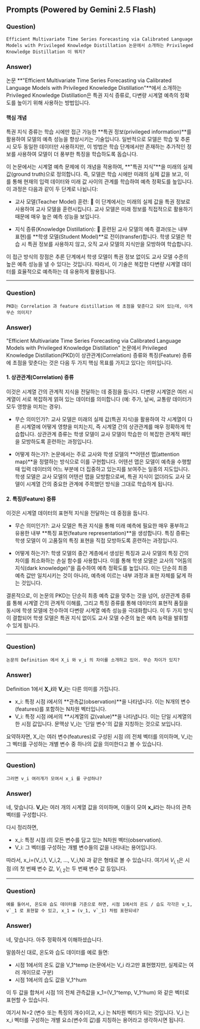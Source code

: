 ## Prompts (Powered by Gemini 2.5 Flash)
### Question)
```
Efficient Multivariate Time Series Forecasting via Calibrated Language Models with Privileged Knowledge Distillation 논문에서 소개하는 Privileged Knowledge Distillation 이 뭐지?
```
### Answer)
논문 **"Efficient Multivariate Time Series Forecasting via Calibrated Language Models with Privileged Knowledge Distillation"**에서 소개하는 Privileged Knowledge Distillation은 특권 지식 증류로, 다변량 시계열 예측의 정확도를 높이기 위해 사용하는 방법입니다.

#### 핵심 개념
특권 지식 증류는 학습 시에만 접근 가능한 **특권 정보(privileged information)**를 활용하여 모델의 예측 성능을 향상시키는 기술입니다. 일반적으로 모델은 학습 및 추론 시 모두 동일한 데이터만 사용하지만, 이 방법은 학습 단계에서만 존재하는 추가적인 정보를 사용하여 모델이 더 풍부한 특징을 학습하도록 돕습니다.

이 논문에서는 시계열 예측 문제에 이 개념을 적용하여, **"특권 지식"**을 미래의 실제 값(ground truth)으로 정의합니다. 즉, 모델은 학습 시에만 미래의 실제 값을 보고, 이를 통해 현재의 입력 데이터와 미래 값 사이의 관계를 학습하여 예측 정확도를 높입니다. 이 과정은 다음과 같이 두 단계로 나뉩니다:

- 교사 모델(Teacher Model) 훈련: 🤖️ 이 단계에서는 미래의 실제 값을 특권 정보로 사용하여 교사 모델을 훈련시킵니다. 교사 모델은 미래 정보를 직접적으로 활용하기 때문에 매우 높은 예측 성능을 보입니다.

- 지식 증류(Knowledge Distillation): 🧠 훈련된 교사 모델의 예측 결과(또는 내부 표현)를 **학생 모델(Student Model)**로 전이(transfer)합니다. 학생 모델은 학습 시 특권 정보를 사용하지 않고, 오직 교사 모델의 지식만을 모방하여 학습합니다.

이 접근 방식의 장점은 추론 단계에서 학생 모델이 특권 정보 없이도 교사 모델 수준의 높은 예측 성능을 낼 수 있다는 것입니다. 따라서, 이 기술은 복잡한 다변량 시계열 데이터를 효율적으로 예측하는 데 유용하게 활용됩니다.

---
### Question)
```
PKD는 Correlation 과 feature distillation 에 초점을 맞춘다고 되어 있는데, 이게 무슨 의미지?
```
### Answer)
"Efficient Multivariate Time Series Forecasting via Calibrated Language Models with Privileged Knowledge Distillation" 논문에서 Privileged Knowledge Distillation(PKD)이 상관관계(Correlation) 증류와 특징(Feature) 증류에 초점을 맞춘다는 것은 다음 두 가지 핵심 목표를 가지고 있다는 의미입니다.

#### 1. 상관관계(Correlation) 증류
이것은 시계열 간의 관계적 지식을 전달하는 데 중점을 둡니다. 다변량 시계열은 여러 시계열이 서로 복잡하게 얽혀 있는 데이터를 의미합니다 (예: 주가, 날씨, 교통량 데이터가 모두 영향을 미치는 경우).

- 무슨 의미인가?: 교사 모델은 미래의 실제 값(특권 지식)을 활용하여 각 시계열이 다른 시계열에 어떻게 영향을 미치는지, 즉 시계열 간의 상관관계를 매우 정확하게 학습합니다. 상관관계 증류는 학생 모델이 교사 모델이 학습한 이 복잡한 관계적 패턴을 모방하도록 훈련하는 과정입니다.

- 어떻게 하는가?: 논문에서는 주로 교사와 학생 모델의 **어텐션 맵(attention map)**을 정렬하는 방식으로 이를 구현합니다. 어텐션 맵은 모델이 예측을 수행할 때 입력 데이터의 어느 부분에 더 집중하고 있는지를 보여주는 일종의 지도입니다. 학생 모델은 교사 모델의 어텐션 맵을 모방함으로써, 특권 지식이 없더라도 교사 모델이 시계열 간의 중요한 관계에 주목했던 방식을 그대로 학습하게 됩니다.

#### 2. 특징(Feature) 증류
이것은 시계열 데이터의 표현적 지식을 전달하는 데 중점을 둡니다.

- 무슨 의미인가?: 교사 모델은 특권 지식을 통해 미래 예측에 필요한 매우 풍부하고 유용한 내부 **특징 표현(feature representation)**을 생성합니다. 특징 증류는 학생 모델이 이 고품질의 특징 표현을 직접 모방하도록 훈련하는 과정입니다.

- 어떻게 하는가?: 학생 모델의 중간 계층에서 생성된 특징과 교사 모델의 특징 간의 차이를 최소화하는 손실 함수를 사용합니다. 이를 통해 학생 모델은 교사의 "어둠의 지식(dark knowledge)"을 흡수하여 예측 정확도를 높입니다. 이는 단순히 최종 예측 값만 일치시키는 것이 아니라, 예측에 이르는 내부 과정과 표현 자체를 닮게 하는 것입니다.

결론적으로, 이 논문의 PKD는 단순히 최종 예측 값을 맞추는 것을 넘어, 상관관계 증류를 통해 시계열 간의 관계적 이해를, 그리고 특징 증류를 통해 데이터의 표현적 품질을 동시에 학생 모델에 전수하여 다변량 시계열 예측 성능을 극대화합니다. 이 두 가지 방식이 결합되어 학생 모델은 특권 지식 없이도 교사 모델 수준의 높은 예측 능력을 발휘할 수 있게 됩니다.

----
### Question)
```
논문의 Definition 에서 X_i 와 v_i 의 차이를 소개하고 있어. 무슨 차이가 있지?
```
### Answer)
Definition 1에서 **X_i**와 **V_i**는 다른 의미를 가집니다.
- x_i: 특정 시점 i에서의 **관측값(observation)**을 나타냅니다. 이는 N개의 변수(features)를 포함하는 N차원 벡터입니다.
- V_i: 특정 시점 i에서의 **시계열의 값(value)**을 나타냅니다. 이는 단일 시계열의 한 시점 값입니다. 문맥상 V_i는 '단일 변수'의 값을 지칭하는 것으로 보입니다.

요약하자면, X_i는 여러 변수(features)로 구성된 시점 i의 전체 벡터를 의미하며, V_i는 그 벡터를 구성하는 개별 변수 중 하나의 값을 의미한다고 볼 수 있습니다.

----
### Question)
```
그러면 v_i 여러개가 모여서 x_i 를 구성하나?
```
### Answer)
네, 맞습니다. **V_i**는 여러 개의 시계열 값을 의미하며, 이들이 모여 **x_i**라는 하나의 관측 벡터를 구성합니다.

다시 정리하면,
- x_i: 특정 시점 i의 모든 변수를 담고 있는 N차원 벡터(observation).
- V_i: 그 벡터를 구성하는 개별 변수들의 값을 나타내는 용어입니다.

따라서, x_i=(V_i,1, V_i,2, ..., V_i,N) 과 같은 형태로 볼 수 있습니다. 여기서 $V_{i,1}$은 시점 i의 첫 번째 변수 값, $V_{i,2}$는 두 번째 변수 값 등입니다.

----
### Question)
```
예를 들어서, 온도와 습도 데이터를 기준으로 하면, 시점 1에서의 온도 / 습도 각각은 v_1, v`_1 로 표현할 수 있고, x_1 = (v_1, v`_1) 처럼 표현되네?
```
### Answer)
네, 맞습니다. 아주 정확하게 이해하셨습니다.

말씀하신 대로, 온도와 습도 데이터를 예로 들면:

- 시점 1에서의 온도 값을 V_1^temp (논문에서는 V_i 라고만 표현했지만, 실제로는 여러 개이므로 구분)
- 시점 1에서의 습도 값을 V_1^hum  

이 두 값을 합쳐서 시점 1의 전체 관측값을 x_1=(V_1^temp, V_1^hum) 와 같은 벡터로 표현할 수 있습니다.

여기서 N=2 (변수 또는 특징의 개수)이고, x_i 는 N차원 벡터가 되는 것입니다. V_i 는 x_i 벡터를 구성하는 개별 요소(변수의 값)를 지칭하는 용어라고 생각하시면 됩니다.